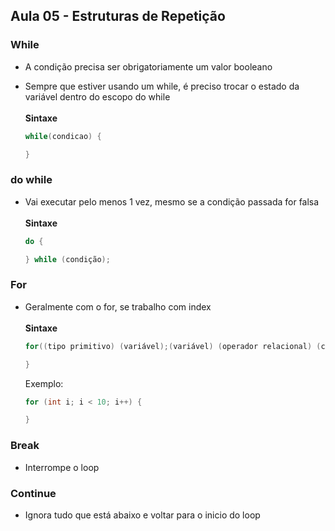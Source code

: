 ## Aula 05 - Estruturas de Repetição

### While

- A condição precisa ser obrigatoriamente um valor booleano
- Sempre que estiver usando um while, é preciso trocar o estado da variável dentro do escopo do while
  <br><br>
**Sintaxe**

    ```java
    while(condicao) {
    
    }
    ```

### do while

- Vai executar pelo menos 1 vez, mesmo se a condição passada for falsa
<br><br>
**Sintaxe**

    ```java
    do {
    
    } while (condição);
    ```


### For

- Geralmente com o for, se trabalho com index
<br><br>
**Sintaxe**

    ```java
    for((tipo primitivo) (variável);(variável) (operador relacional) (condição);(incrementador) {
    
    }
    ```

  Exemplo:

    ```java
    for (int i; i < 10; i++) {
    
    }
    ```



### Break

- Interrompe o loop

### Continue

- Ignora tudo que está abaixo e voltar para o inicio do loop